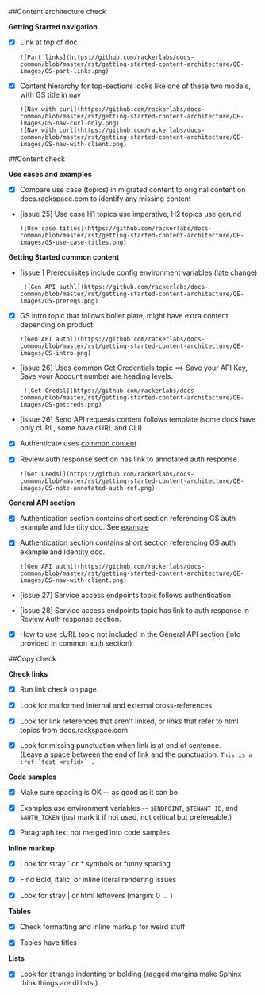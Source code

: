##Content architecture check

**Getting Started navigation**

- [x] Link at top of doc
  
      ![Part links](https://github.com/rackerlabs/docs-common/blob/master/rst/getting-started-content-architecture/QE-images/GS-part-links.png)
  
- [x] Content hierarchy for top-sections looks like one of these two models, with GS title in nav
  
      ![Nav with curl](https://github.com/rackerlabs/docs-common/blob/master/rst/getting-started-content-architecture/QE-images/GS-nav-curl-only.png) 
      ![Nav with curl](https://github.com/rackerlabs/docs-common/blob/master/rst/getting-started-content-architecture/QE-images/GS-nav-with-client.png) 

##Content check

**Use cases and examples**

- [x] Compare use case (topics) in migrated content to original content on docs.rackspace.com to identify any missing content

- [issue 25] Use case H1 topics use imperative, H2 topics use gerund

      ![Use case titles](https://github.com/rackerlabs/docs-common/blob/master/rst/getting-started-content-architecture/QE-images/GS-use-case-titles.png) 


**Getting Started common content**

- [issue ]  Prerequisites include config environment variables (late change)
       
       ![Gen API authl](https://github.com/rackerlabs/docs-common/blob/master/rst/getting-started-content-architecture/QE-images/GS-prereqs.png) 
       

- [x]  GS intro topic that follows boiler plate, might have extra content depending on product.

       ![Gen API authl](https://github.com/rackerlabs/docs-common/blob/master/rst/getting-started-content-architecture/QE-images/GS-intro.png) 
       

- [issue 26]  Uses common Get Credentials topic ==> Save your API Key, Save your Account number are heading levels.

       ![Get Credsl](https://github.com/rackerlabs/docs-common/blob/master/rst/getting-started-content-architecture/QE-images/GS-getcreds.png) 


- [issue 26]  Send API requests content follows template (some docs have only cURL, some have cURL and CLI)
      

- [x]  Authenticate uses [common content](https://developer.rackspace.com/docs/cloud-big-data/v2/developer-guide/#document-getting-started/authenticate) 


- [x]  Review auth response section has link to annotated auth response.

       ![Get Credsl](https://github.com/rackerlabs/docs-common/blob/master/rst/getting-started-content-architecture/QE-images/GS-note-annotated-auth-ref.png) 


**General API section**

- [x] Authentication section contains short section referencing GS auth example and Identity doc. 
      See [example](https://developer.rackspace.com/docs/cloud-big-data/v2/developer-guide/#document-general-api-info/authentication-gen-api)

- [x] Authentication section contains short section referencing GS auth example and Identity doc.
      
      ![Gen API authl](https://github.com/rackerlabs/docs-common/blob/master/rst/getting-started-content-architecture/QE-images/GS-nav-with-client.png) 

- [issue 27] Service access endpoints topic follows authentication

- [issue 28] Service access endpoints topic has link to auth response in Review Auth response section.

- [x] How to use cURL topic not included in the General API section (info provided in common auth section)


##Copy check

**Check links**

- [x] Run link check on page.

- [x] Look for malformed internal and external cross-references

- [x] Look for link references that aren't linked, or links that refer to html topics from docs.rackspace.com

- [x] Look for missing punctuation when link is at end of sentence.  
          (Leave a space between the end of link and the punctuation. ```This is a :ref:`test <refid>` .```

**Code samples**

- [x] Make sure spacing is OK -- as good as it can be.

- [x] Examples use environment variables -- ``$ENDPOINT``, ``$TENANT_ID``, and ``$AUTH_TOKEN``  (just mark it if not used, not critical but prefereable.)

- [x] Paragraph text not merged into code samples.

**Inline markup**

- [x] Look for stray ` or * symbols or funny spacing

- [x] Find Bold, italic, or inline literal rendering issues

- [x] Look for stray | or html leftovers  (margin: 0 ... )

**Tables**

- [x] Check formatting and inline markup for weird stuff

- [x] Tables have titles 

**Lists**

- [x] Look for strange indenting or bolding (ragged margins make Sphinx think things are dl lists.)
